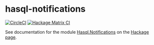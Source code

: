# hasql-notifications

[![CircleCI](https://circleci.com/gh/diogob/hasql-notifications.svg?style=svg)](https://circleci.com/gh/diogob/hasql-notifications) [![Hackage Matrix CI](https://matrix.hackage.haskell.org/api/v2/packages/postgres-websockets/badge)](https://matrix.hackage.haskell.org/package/postgres-websockets)

See documentation for the module [Hasql.Notifications](https://hackage.haskell.org/package/hasql-notifications/docs/Hasql-Notifications.html) on the [Hackage page](https://hackage.haskell.org/package/hasql-notifications).
